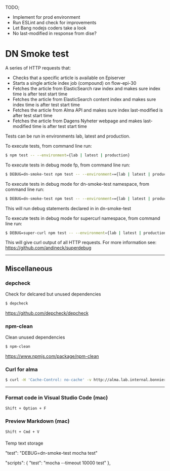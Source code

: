 TODO;
- Implement for prod environment
- Run ESLint and check for improvements
- Let Bang nodejs coders take a look
- No last-modified in response from dise?

# DN Smoke test
A series of HTTP requests that:  
- Checks that a specific article is available on Episerver
- Starts a single article index job (compound) on flow-epi-30
-  Fetches the article from ElasticSearch raw index and makes sure index time is after test start time
-  Fetches the article from ElasticSearch content index and makes sure index time is after test start time
-  Fetches the article from Alma API and makes sure index last-modified is after test start time
-  Fetches the article from Dagens Nyheter webpage and makes last-modified time is after test start time  

Tests can be run in environments lab, latest and production.

To execute tests, from command line run:
```sh
$ npm test -- --environment={lab | latest | production}
```

To execute tests in debug mode fp, from command line run:
```sh
$ DEBUG=dn-smoke-test npm test -- --environment=={lab | latest | production}
```

To execute tests in debug mode for dn-smoke-test namespace, from command line run:
```sh
$ DEBUG=dn-smoke-test npm test -- --environment=={lab | latest | production}
```
This will run debug statements declared in in dn-smoke-test


To execute tests in debug mode for supercurl namespace, from command line run:
```sh
$ DEBUG=super-curl npm test -- --environment={lab | latest | production}
```
This will give curl output of all HTTP requests. For more information see:  
https://github.com/andineck/superdebug

---

## Miscellaneous

### depcheck  
Check for delcared but unused dependencies  
```sh
$ depcheck
```
https://github.com/depcheck/depcheck  


### npm-clean  
Clean unused dependencies  
```sh
$ npm-clean
```
https://www.npmjs.com/package/npm-clean  

### Curl for alma
```sh
$ curl -H 'Cache-Control: no-cache' -v http://alma.lab.internal.bonnier.news/content/nyheter/sverige/varning-for-sno-och-halka-i-hela-landet/ | grep Last-Modified
```

---

### Format code in Visual Studio Code (mac)
```sh
Shift + Option + F
```

### Preview Markdown (mac)
```sh
Shift + Cmd + V
```

####
Temp text storage

"test": "DEBUG=dn-smoke-test mocha test"

  "scripts": {
    "test": "mocha --timeout 10000 test"
  },


